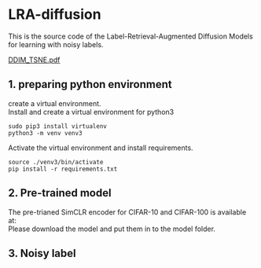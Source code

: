 # LRA-diffusion
This is the source code of the Label-Retrieval-Augmented Diffusion Models for learning with noisy labels.

[DDIM_TSNE.pdf](https://github.com/AnonymousLRA/LRA-diffusion/files/10512654/DDIM_TSNE.pdf)


## 1. preparing python environment
create a virtual environment.<br />
Install and create a virtual environment for python3
```
sudo pip3 install virtualenv
python3 -m venv venv3
```
Activate the virtual environment and install requirements.<br />
```
source ./venv3/bin/activate
pip install -r requirements.txt
```

## 2. Pre-trained model
The pre-trianed SimCLR encoder for CIFAR-10 and CIFAR-100 is available at: <br />
Please download the model and put them in to the model folder.

## 3. Noisy label

